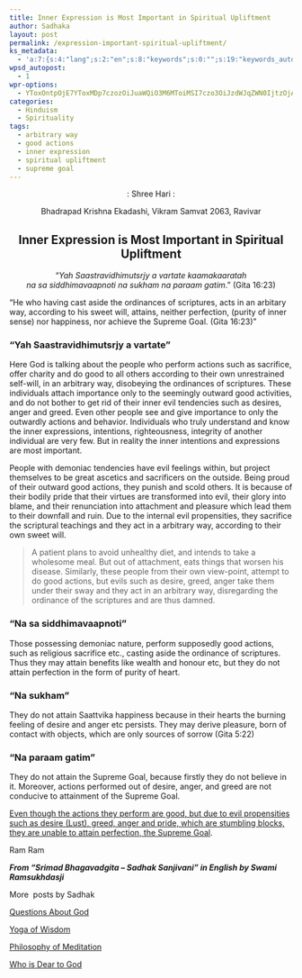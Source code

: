 ```yaml
---
title: Inner Expression is Most Important in Spiritual Upliftment
author: Sadhaka
layout: post
permalink: /expression-important-spiritual-upliftment/
ks_metadata:
  - 'a:7:{s:4:"lang";s:2:"en";s:8:"keywords";s:0:"";s:19:"keywords_autoupdate";s:1:"0";s:11:"description";s:0:"";s:22:"description_autoupdate";s:1:"0";s:5:"title";s:0:"";s:6:"robots";s:12:"index,follow";}'
wpsd_autopost:
  - 1
wpr-options:
  - YToxOntpOjE7YToxMDp7czozOiJuaWQiO3M6MToiMSI7czo3OiJzdWJqZWN0IjtzOjA6IiI7czo4OiJ0ZXh0Ym9keSI7czowOiIiO3M6ODoiaHRtbGJvZHkiO3M6MDoiIjtzOjc6ImRpc2FibGUiO2k6MDtzOjE1OiJub2N1c3RvbWl6YXRpb24iO2k6MTtzOjEyOiJub3Bvc3RzZXJpZXMiO2k6MTtzOjEwOiJodG1sZW5hYmxlIjtpOjE7czoxMjoiYXR0YWNoaW1hZ2VzIjtpOjE7czoyMToic2tpcGFjdGl2ZXN1YnNjcmliZXJzIjtpOjE7fX0=
categories:
  - Hinduism
  - Spirituality
tags:
  - arbitrary way
  - good actions
  - inner expression
  - spiritual upliftment
  - supreme goal
---
```

<p style="text-align: center;">
  : Shree Hari :
</p>

<p style="text-align: center;">
  Bhadrapad Krishna Ekadashi, Vikram Samvat 2063, Ravivar
</p>

<h2 style="text-align: center;">
  Inner Expression is Most Important in Spiritual Upliftment
</h2>

<p style="text-align: center;">
  &#8220;<em>Yah Saastravidhimutsrjy a vartate kaamakaaratah</em><br /> <em> na sa siddhimavaapnoti na sukham na paraam gatim</em>.&#8221; (Gita 16:23)
</p>

&#8220;He who having cast aside the ordinances of scriptures, acts in an arbitary way, according to his sweet will, attains, neither perfection, (purity of inner sense) nor happiness, nor achieve the Supreme Goal. (Gita 16:23)&#8221;

### &#8220;Yah Saastravidhimutsrjy a vartate&#8221;

Here God is talking about the people who perform actions such as sacrifice, offer charity and do good to all others according to their own unrestrained self-will, in an arbitrary way, disobeying the ordinances of scriptures. These individuals attach importance only to the seemingly outward good activities, and do not bother to get rid of their inner evil tendencies such as desires, anger and greed. Even other people see and give importance to only the outwardly actions and behavior. Individuals who truly understand and know the inner expressions, intentions, righteousness, integrity of another individual are very few. But in reality the inner intentions and expressions are most important.

People with demoniac tendencies have evil feelings within, but project themselves to be great ascetics and sacrificers on the outside. Being proud of their outward good actions, they punish and scold others. It is because of their bodily pride that their virtues are transformed into evil, their glory into blame, and their renunciation into attachment and pleasure which lead them to their downfall and ruin. Due to the internal evil propensities, they sacrifice the scriptural teachings and they act in a arbitrary way, according to their own sweet will.

> A patient plans to avoid unhealthy diet, and intends to take a wholesome meal. But out of attachment, eats things that worsen his disease. Similarly, these people from their own view-point, attempt to do good actions, but evils such as desire, greed, anger take them under their sway and they act in an arbitrary way, disregarding the ordinance of the scriptures and are thus damned.

### &#8220;Na sa siddhimavaapnoti&#8221;

Those possessing demoniac nature, perform supposedly good actions, such as religious sacrifice etc., casting aside the ordinance of scriptures. Thus they may attain benefits like wealth and honour etc, but they do not attain perfection in the form of purity of heart.

### &#8220;Na sukham&#8221;

They do not attain Saattvika happiness because in their hearts the burning feeling of desire and anger etc persists. They may derive pleasure, born of contact with objects, which are only sources of sorrow (Gita 5:22)

### &#8220;Na paraam gatim&#8221;

They do not attain the Supreme Goal, because firstly they do not believe in it. Moreover, actions performed out of desire, anger, and greed are not conducive to attainment of the Supreme Goal.

<span style="text-decoration: underline;">Even though the actions they perform are good, but due to evil propensities such as desire (Lust), greed, anger and pride, which are stumbling blocks, they are unable to attain perfection, the Supreme Goal</span>.

Ram Ram

***From &#8220;Srimad Bhagavadgita &#8211; Sadhak Sanjivani&#8221; in English by Swami Ramsukhdasji***

More  posts by Sadhak

[Questions About God][1]

[Yoga of Wisdom][2]

[Philosophy of Meditation][3]

[Who is Dear to God][4]

 [1]: http://www.philosophyinlife.info/359/questions-god.htm "Questions About God"
 [2]: http://www.philosophyinlife.info/354/yoga-wisdom.htm "Yoga of Wisdom"
 [3]: http://www.philosophyinlife.info/346/philosophy-meditation-gita.htm "Philosophy of Meditation in Gita"
 [4]: http://www.philosophyinlife.info/340/dear-god.htm "Who is Dear to God?"